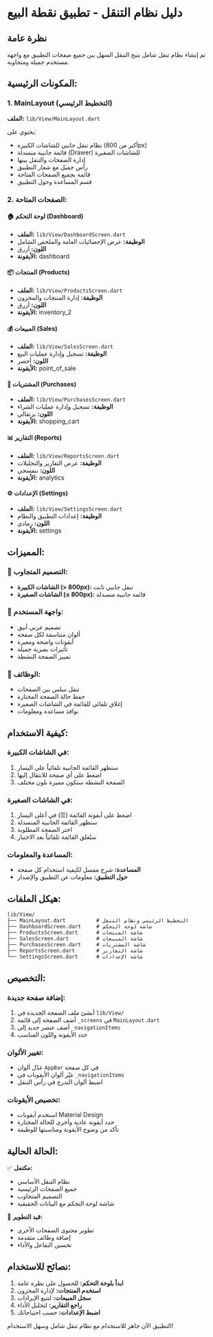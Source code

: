 # دليل نظام التنقل - تطبيق نقطة البيع

## نظرة عامة
تم إنشاء نظام تنقل شامل يتيح التنقل السهل بين جميع صفحات التطبيق مع واجهة مستخدم جميلة ومتجاوبة.

## المكونات الرئيسية:

### 1. MainLayout (التخطيط الرئيسي)
**الملف:** `lib/View/MainLayout.dart`

يحتوي على:
- نظام تنقل جانبي للشاشات الكبيرة (أكبر من 800px)
- قائمة جانبية منسدلة (Drawer) للشاشات الصغيرة
- إدارة الصفحات والتنقل بينها
- رأس جميل مع شعار التطبيق
- قائمة بجميع الصفحات المتاحة
- قسم المساعدة وحول التطبيق

### 2. الصفحات المتاحة:

#### 🏠 لوحة التحكم (Dashboard)
- **الملف:** `lib/View/DashboardScreen.dart`
- **الوظيفة:** عرض الإحصائيات العامة والملخص الشامل
- **اللون:** أزرق
- **الأيقونة:** dashboard

#### 📦 المنتجات (Products)
- **الملف:** `lib/View/ProductsScreen.dart`
- **الوظيفة:** إدارة المنتجات والمخزون
- **اللون:** أزرق
- **الأيقونة:** inventory_2

#### 💰 المبيعات (Sales)
- **الملف:** `lib/View/SalesScreen.dart`
- **الوظيفة:** تسجيل وإدارة عمليات البيع
- **اللون:** أخضر
- **الأيقونة:** point_of_sale

#### 🛒 المشتريات (Purchases)
- **الملف:** `lib/View/PurchasesScreen.dart`
- **الوظيفة:** تسجيل وإدارة عمليات الشراء
- **اللون:** برتقالي
- **الأيقونة:** shopping_cart

#### 📊 التقارير (Reports)
- **الملف:** `lib/View/ReportsScreen.dart`
- **الوظيفة:** عرض التقارير والتحليلات
- **اللون:** بنفسجي
- **الأيقونة:** analytics

#### ⚙️ الإعدادات (Settings)
- **الملف:** `lib/View/SettingsScreen.dart`
- **الوظيفة:** إعدادات التطبيق والنظام
- **اللون:** رمادي
- **الأيقونة:** settings

## المميزات:

### 🎨 التصميم المتجاوب:
- **الشاشات الكبيرة (> 800px):** تنقل جانبي ثابت
- **الشاشات الصغيرة (≤ 800px):** قائمة جانبية منسدلة

### 🎯 واجهة المستخدم:
- تصميم عربي أنيق
- ألوان متناسقة لكل صفحة
- أيقونات واضحة ومعبرة
- تأثيرات بصرية جميلة
- تمييز الصفحة النشطة

### 🔧 الوظائف:
- تنقل سلس بين الصفحات
- حفظ حالة الصفحة المختارة
- إغلاق تلقائي للقائمة في الشاشات الصغيرة
- نوافذ مساعدة ومعلومات

## كيفية الاستخدام:

### في الشاشات الكبيرة:
1. ستظهر القائمة الجانبية تلقائياً على اليسار
2. اضغط على أي صفحة للانتقال إليها
3. الصفحة النشطة ستكون مميزة بلون مختلف

### في الشاشات الصغيرة:
1. اضغط على أيقونة القائمة (☰) في أعلى اليسار
2. ستظهر القائمة الجانبية المنسدلة
3. اختر الصفحة المطلوبة
4. ستُغلق القائمة تلقائياً بعد الاختيار

### المساعدة والمعلومات:
- **المساعدة:** شرح مفصل لكيفية استخدام كل صفحة
- **حول التطبيق:** معلومات عن التطبيق والإصدار

## هيكل الملفات:

```
lib/View/
├── MainLayout.dart          # التخطيط الرئيسي ونظام التنقل
├── DashboardScreen.dart     # شاشة لوحة التحكم
├── ProductsScreen.dart      # شاشة المنتجات
├── SalesScreen.dart         # شاشة المبيعات
├── PurchasesScreen.dart     # شاشة المشتريات
├── ReportsScreen.dart       # شاشة التقارير
└── SettingsScreen.dart      # شاشة الإعدادات
```

## التخصيص:

### إضافة صفحة جديدة:
1. أنشئ ملف الصفحة الجديدة في `lib/View/`
2. أضف الصفحة إلى قائمة `_screens` في `MainLayout.dart`
3. أضف عنصر جديد إلى `_navigationItems`
4. حدد الأيقونة واللون المناسب

### تغيير الألوان:
- عدّل ألوان `AppBar` في كل صفحة
- غيّر ألوان الأيقونات في `_navigationItems`
- اضبط ألوان التدرج في رأس التنقل

### تخصيص الأيقونات:
- استخدم أيقونات Material Design
- حدد أيقونة عادية وأخرى للحالة المختارة
- تأكد من وضوح الأيقونة ومناسبتها للوظيفة

## الحالة الحالية:

✅ **مكتمل:**
- نظام التنقل الأساسي
- جميع الصفحات الرئيسية
- التصميم المتجاوب
- شاشة لوحة التحكم مع البيانات الحقيقية

🔄 **قيد التطوير:**
- تطوير محتوى الصفحات الأخرى
- إضافة وظائف متقدمة
- تحسين التفاعل والأداء

## نصائح للاستخدام:

1. **ابدأ بلوحة التحكم:** للحصول على نظرة عامة
2. **استخدم المنتجات:** لإدارة المخزون
3. **سجل المبيعات:** لتتبع الإيرادات
4. **راجع التقارير:** لتحليل الأداء
5. **اضبط الإعدادات:** حسب احتياجاتك

التطبيق الآن جاهز للاستخدام مع نظام تنقل شامل وسهل الاستخدام!